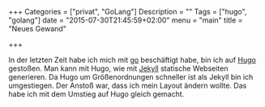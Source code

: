 +++
Categories  = ["privat", "GoLang"]
Description = ""
Tags        = ["hugo", "golang"]
date        = "2015-07-30T21:45:59+02:00"
menu        = "main"
title       = "Neues Gewand"

+++

In der letzten Zeit habe ich mich mit [go] beschäftigt habe, bin ich auf [Hugo] gestoßen. Man
kann mit Hugo, wie mit [Jekyll] statische Webseiten generieren. Da Hugo um Größenordnungen
schneller ist als Jekyll bin ich umgestiegen. Der Anstoß war, dass ich mein Layout ändern
wollte. Das habe ich mit dem Umstieg auf Hugo gleich gemacht.

[go]: https://golang.org/
[Hugo]: https://gohugo.io/
[Jekyll]: http://jekyllrb.com/
